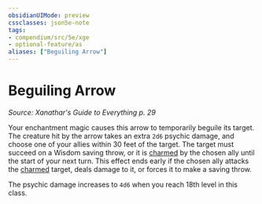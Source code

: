 ```yaml
---
obsidianUIMode: preview
cssclasses: json5e-note
tags:
- compendium/src/5e/xge
- optional-feature/as
aliases: ["Beguiling Arrow"]
---
```

# Beguiling Arrow
*Source: Xanathar's Guide to Everything p. 29* 

Your enchantment magic causes this arrow to temporarily beguile its target. The creature hit by the arrow takes an extra `2d6` psychic damage, and choose one of your allies within 30 feet of the target. The target must succeed on a Wisdom saving throw, or it is [charmed](../../5e-rules/conditions.md##charmed) by the chosen ally until the start of your next turn. This effect ends early if the chosen ally attacks the [charmed](../../5e-rules/conditions.md##charmed) target, deals damage to it, or forces it to make a saving throw.

The psychic damage increases to `4d6` when you reach 18th level in this class.